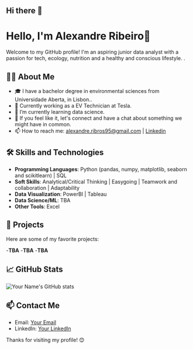## Hi there 👋

# Hello, I'm Alexandre Ribeiro👋

Welcome to my GitHub profile! 
I'm an aspiring junior data analyst with a passion for tech, ecology, nutrition and a healthy and conscious lifestyle. . 

## 🧑‍💻 About Me

- 🎓 I have a bachelor degree in environmental sciences from Universidade Aberta, in Lisbon..
- 💼 Currently working as a EV Technician at Tesla.
- 🌱 I’m currently learning data science.
- 💬 If you feel like it, let's connect and have a chat about something we might have in common.
- 📫 How to reach me: alexandre.ribros95@gmail.com | [Linkedin](https://www.linkedin.com/in/alexandre-ribeiro-264445279/)

## 🛠️ Skills and Technologies

- **Programming Languages**: Python (pandas, numpy, matplotlib, seaborn and scikitlearn) | SQL
- **Soft Skills**: Analytical/Critical Thinking | Easygoing | Teamwork and collaboration | Adaptability 
- **Data Visualization**: PowerBI | Tableau
- **Data Science/ML**: TBA
- **Other Tools**: Excel

## 🌟 Projects

Here are some of my favorite projects:

-**TBA**
-**TBA**
-**TBA**

## 📈 GitHub Stats

![Your Name's GitHub stats](https://github-readme-stats.vercel.app/api?username=YourGitHubUsername&show_icons=true&theme=radical)

## 📫 Contact Me

- Email: [Your Email](alexandre.ribros95@gmail.com)
- LinkedIn: [Your LinkedIn](https://www.linkedin.com/in/alexandre-ribeiro-264445279/)

Thanks for visiting my profile! 😊
<!--
**h4Sh1G/h4Sh1G** is a ✨ _special_ ✨ repository because its `README.md` (this file) appears on your GitHub profile.

Here are some ideas to get you started:

- 🔭 I’m currently working on ...
- 🌱 I’m currently learning ...
- 👯 I’m looking to collaborate on ...
- 🤔 I’m looking for help with ...
- 💬 Ask me about ...
- 📫 How to reach me: ...
- 😄 Pronouns: ...
- ⚡ Fun fact: ...
-->
